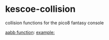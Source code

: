 # kescoe-collision
collision functions for the pico8 fantasy console


[aabb function](https://github.com/WaffleGnome/kescoe-collision/tree/master/aabb): [example:](https://rawgithub.com/WaffleGnome/kescoe-collision/master/aabb/example_aabb.html)
